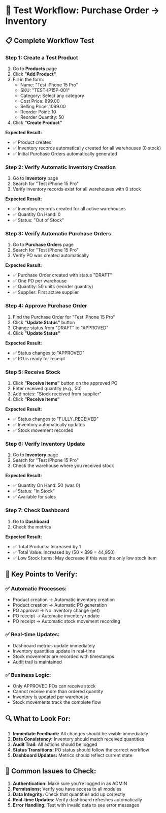 # 🧪 Test Workflow: Purchase Order → Inventory

## **📋 Complete Workflow Test**

### **Step 1: Create a Test Product**
1. Go to **Products** page
2. Click **"Add Product"**
3. Fill in the form:
   - Name: "Test iPhone 15 Pro"
   - SKU: "TEST-IP15P-001"
   - Category: Select any category
   - Cost Price: 899.00
   - Selling Price: 1099.00
   - Reorder Point: 10
   - Reorder Quantity: 50
4. Click **"Create Product"**

**Expected Result:**
- ✅ Product created
- ✅ Inventory records automatically created for all warehouses (0 stock)
- ✅ Initial Purchase Orders automatically generated

### **Step 2: Verify Automatic Inventory Creation**
1. Go to **Inventory** page
2. Search for "Test iPhone 15 Pro"
3. Verify inventory records exist for all warehouses with 0 stock

**Expected Result:**
- ✅ Inventory records created for all active warehouses
- ✅ Quantity On Hand: 0
- ✅ Status: "Out of Stock"

### **Step 3: Verify Automatic Purchase Orders**
1. Go to **Purchase Orders** page
2. Search for "Test iPhone 15 Pro"
3. Verify PO was created automatically

**Expected Result:**
- ✅ Purchase Order created with status "DRAFT"
- ✅ One PO per warehouse
- ✅ Quantity: 50 units (reorder quantity)
- ✅ Supplier: First active supplier

### **Step 4: Approve Purchase Order**
1. Find the Purchase Order for "Test iPhone 15 Pro"
2. Click **"Update Status"** button
3. Change status from "DRAFT" to "APPROVED"
4. Click **"Update Status"**

**Expected Result:**
- ✅ Status changes to "APPROVED"
- ✅ PO is ready for receipt

### **Step 5: Receive Stock**
1. Click **"Receive Items"** button on the approved PO
2. Enter received quantity (e.g., 50)
3. Add notes: "Stock received from supplier"
4. Click **"Receive Items"**

**Expected Result:**
- ✅ Status changes to "FULLY_RECEIVED"
- ✅ Inventory automatically updates
- ✅ Stock movement recorded

### **Step 6: Verify Inventory Update**
1. Go to **Inventory** page
2. Search for "Test iPhone 15 Pro"
3. Check the warehouse where you received stock

**Expected Result:**
- ✅ Quantity On Hand: 50 (was 0)
- ✅ Status: "In Stock"
- ✅ Available for sales

### **Step 7: Check Dashboard**
1. Go to **Dashboard**
2. Check the metrics

**Expected Result:**
- ✅ Total Products: Increased by 1
- ✅ Total Value: Increased by (50 × 899 = 44,950)
- ✅ Low Stock Items: May decrease if this was the only low stock item

## **🎯 Key Points to Verify:**

### **✅ Automatic Processes:**
- Product creation → Automatic inventory creation
- Product creation → Automatic PO generation
- PO approval → No inventory change (yet)
- PO receipt → Automatic inventory update
- PO receipt → Automatic stock movement recording

### **✅ Real-time Updates:**
- Dashboard metrics update immediately
- Inventory quantities update in real-time
- Stock movements are recorded with timestamps
- Audit trail is maintained

### **✅ Business Logic:**
- Only APPROVED POs can receive stock
- Cannot receive more than ordered quantity
- Inventory is updated per warehouse
- Stock movements track the complete flow

## **🔍 What to Look For:**

1. **Immediate Feedback:** All changes should be visible immediately
2. **Data Consistency:** Inventory should match received quantities
3. **Audit Trail:** All actions should be logged
4. **Status Transitions:** PO status should follow the correct workflow
5. **Dashboard Updates:** Metrics should reflect current state

## **🚨 Common Issues to Check:**

1. **Authentication:** Make sure you're logged in as ADMIN
2. **Permissions:** Verify you have access to all modules
3. **Data Integrity:** Check that quantities add up correctly
4. **Real-time Updates:** Verify dashboard refreshes automatically
5. **Error Handling:** Test with invalid data to see error messages 